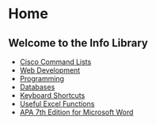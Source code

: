 # Home
## Welcome to the Info Library
* [Cisco Command Lists](cisco)
* [Web Development](webDevelopment)
* [Programming](programming)
* [Databases](databases)
* [Keyboard Shortcuts](keyboardShortcuts)
* [Useful Excel Functions](excelFunctions)
* [APA 7th Edition for Microsoft Word](https://github.com/briankavanaugh/APA-7th-Edition)
<!---* []()
* []()
* []()
* []()-->


